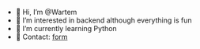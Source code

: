 - 👋 Hi, I’m @Wartem
- 👀 I’m interested in backend although everything is fun
- 🌱 I’m currently learning Python
- 📩 Contact: [form](https://forms.gle/K9rTde7DNZAi5r5u7)

<!---
Wartem/Wartem is a ✨ special ✨ repository because its `README.md` (this file) appears on your GitHub profile.
You can click the Preview link to take a look at your changes.
--->
